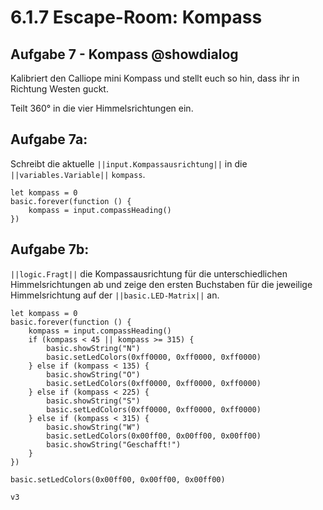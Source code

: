 # 6.1.7 Escape-Room: Kompass


## Aufgabe 7 - Kompass @showdialog
Kalibriert den Calliope mini Kompass und stellt euch so hin,
dass ihr in Richtung Westen guckt.

Teilt 360° in die vier Himmelsrichtungen ein.

## Aufgabe 7a:
Schreibt die aktuelle ``||input.Kompassausrichtung||`` in die ``||variables.Variable||`` ``kompass``.

```blocks
let kompass = 0
basic.forever(function () {
    kompass = input.compassHeading()
})
```

## Aufgabe 7b:
``||logic.Fragt||`` die Kompassausrichtung für die unterschiedlichen Himmelsrichtungen ab und zeige den ersten Buchstaben für die jeweilige Himmelsrichtung auf der ``||basic.LED-Matrix||`` an.

```blocks
let kompass = 0
basic.forever(function () {
    kompass = input.compassHeading()
    if (kompass < 45 || kompass >= 315) {
        basic.showString("N")
        basic.setLedColors(0xff0000, 0xff0000, 0xff0000)
    } else if (kompass < 135) {
        basic.showString("O")
        basic.setLedColors(0xff0000, 0xff0000, 0xff0000)
    } else if (kompass < 225) {
        basic.showString("S")
        basic.setLedColors(0xff0000, 0xff0000, 0xff0000)
    } else if (kompass < 315) {
        basic.showString("W")
        basic.setLedColors(0x00ff00, 0x00ff00, 0x00ff00)
        basic.showString("Geschafft!")
    }
})
```

```ghost
basic.setLedColors(0x00ff00, 0x00ff00, 0x00ff00)
```

```package
v3
```
